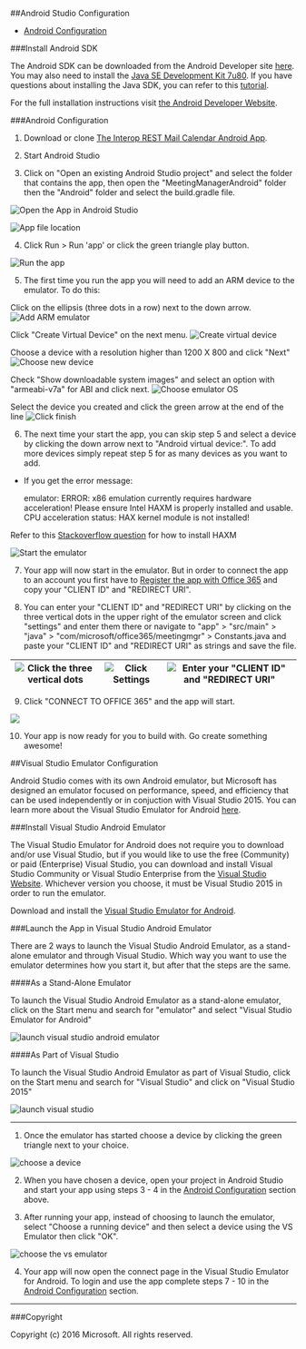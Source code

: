 ##Android Studio Configuration

  * [Android Configuration](#android-configuration)

###Install Android SDK

The Android SDK can be downloaded from the Android Developer site [here](http://developer.android.com/sdk/index.html). You may also need to install the [Java SE Development Kit 7u80](http://www.oracle.com/technetwork/java/javase/downloads/jdk7-downloads-1880260.html). If you have questions about installing the Java SDK, you can refer to this [tutorial](http://www.wikihow.com/Install-the-Java-Software-Development-Kit).

For the full installation instructions visit [the Android Developer Website](http://developer.android.com/sdk/installing/index.html).

###Android Configuration

1. Download or clone [The Interop REST Mail Calendar Android App](https://github.com/OfficeDev/Interop-REST-Mail-Contacts-Calendar-Sample).

2. Start Android Studio

3. Click on "Open an existing Android Studio project" and select the folder that contains the app, then open the "MeetingManagerAndroid" folder then the "Android" folder and select the build.gradle file.

  ![Open the App in Android Studio](../img/android-studio-open-project.jpg)

  ![App file location](../img/android-studio-file-location.jpg)

4. Click Run > Run 'app' or click the green triangle play button. 

  ![Run the app](../img/android-studio-run-app.jpg)

5. The first time you run the app you will need to add an ARM device to the emulator. To do this:  

  Click on the ellipsis (three dots in a row) next to the down arrow. 
  ![Add ARM emulator](../img/android-studio-add-emulator.jpg)

  Click "Create Virtual Device" on the next menu.
  ![Create virtual device](../img/android-studio-create-virtual-device.jpg)

  Choose a device with a resolution higher than 1200 X 800 and click "Next"
  ![Choose new device](../img/android-studio-choose-new-device.jpg)

  Check "Show downloadable system images" and select an option with "armeabi-v7a" for ABI and click next. 
  ![Choose emulator OS](../img/android-studio-choose-os.jpg)

  Select the device you created and click the green arrow at the end of the line
  ![Click finish](../img/android-studio-click-finish.jpg)

6. The next time your start the app, you can skip step 5 and select a device by clicking the down arrow next to "Android virtual device:". To add more devices simply repeat step 5 for as many devices as you want to add.

 * If you get the error message: 

    emulator: ERROR: x86 emulation currently requires hardware acceleration!
    Please ensure Intel HAXM is properly installed and usable.
    CPU acceleration status: HAX kernel module is not installed!

  Refer to this [Stackoverflow question](http://stackoverflow.com/questions/26355645/error-in-launching-avd) for how to install HAXM

  ![Start the emulator](../img/android-studio-run-emulator.jpg)

7. Your app will now start in the emulator. But in order to connect the app to an account you first have to [Register the app with Office 365](../#register-the-app-with-office-365-developer-account) and copy your "CLIENT ID" and "REDIRECT URI".

8. You can enter your "CLIENT ID" and "REDIRECT URI" by clicking on the three vertical dots in the upper right of the emulator screen and click "settings" and enter them there or navigate to "app" > "src/main" > "java" > "com/microsoft/office365/meetingmgr" > Constants.java and paste your "CLIENT ID" and "REDIRECT URI" as strings and save the file.

  ![Click the three vertical dots](../img/android-studio-run-emulator-settings-2.jpg) | ![Click Settings](../img/android-studio-run-emulator-select-settings-2.jpg) | ![Enter your "CLIENT ID" and "REDIRECT URI"](../img/android-studio-run-emulator-string-entry-2.jpg)
  --- | --- | ---

9. Click "CONNECT TO OFFICE 365" and the app will start. 

  ![](../img/emulator-screen.jpg)

10. Your app is now ready for you to build with. Go create something awesome!

##Visual Studio Emulator Configuration

Android Studio comes with its own Android emulator, but Microsoft has designed an emulator focused on performance, speed, and efficiency that can be used independently or in conjuction with Visual Studio 2015. You can learn more about the Visual Studio Emulator for Android [here](https://channel9.msdn.com/Events/Visual-Studio/Connect-event-2014/516).

###Install Visual Studio Android Emulator

The Visual Studio Emulator for Android does not require you to download and/or use Visual Studio, but if you would like to use the free (Community) or paid (Enterprise) Visual Studio, you can download and install Visual Studio Community or Visual Studio Enterprise from the [Visual Studio Website](https://www.visualstudio.com/). Whichever version you choose, it must be Visual Studio 2015 in order to run the emulator.

Download and install the [Visual Studio Emulator for Android](https://www.visualstudio.com/en-us/features/msft-android-emulator-vs.aspx).

###Launch the App in Visual Studio Android Emulator

There are 2 ways to launch the Visual Studio Android Emulator, as a stand-alone emulator and through Visual Studio. Which way you want to use the emulator determines how you start it, but after that the steps are the same.

####As a Stand-Alone Emulator

To launch the Visual Studio Android Emulator as a stand-alone emulator, click on the Start menu and search for "emulator" and select "Visual Studio Emulator for Android"

![launch visual studio android emulator](../img/vs-emulator-start.jpg)

####As Part of Visual Studio

To launch the Visual Studio Android Emulator as part of Visual Studio, click on the Start menu and search for "Visual Studio" and click on "Visual Studio 2015"

![launch visual studio](../img/vs-start.jpg)

---

1. Once the emulator has started choose a device by clicking the green triangle next to your choice.
  
  ![choose a device](../img/vs-emulator-choose-device.jpg)

2. When you have chosen a device, open your project in Android Studio and start your app using steps 3 - 4 in the [Android Configuration](#android-configuration) section above.

3. After running your app, instead of choosing to launch the emulator, select "Choose a running device" and then select a device using the VS Emulator then click "OK".
  
  ![choose the vs emulator](../img/choose-vs-emulator.jpg) 

4. Your app will now open the connect page in the Visual Studio Emulator for Android. To login and use the app complete steps 7 - 10 in the [Android Configuration](#android-configuration) section.

---

###Copyright

Copyright (c) 2016 Microsoft. All rights reserved.